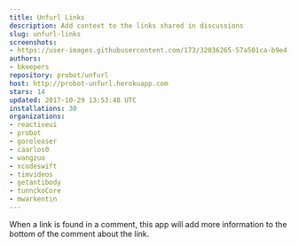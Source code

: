 ```yaml
---
title: Unfurl Links
description: Add context to the links shared in discussions
slug: unfurl-links
screenshots:
- https://user-images.githubusercontent.com/173/32036265-57a501ca-b9e4-11e7-9db3-52374fb7290c.png
authors:
- bkeepers
repository: probot/unfurl
host: http://probot-unfurl.herokuapp.com
stars: 14
updated: 2017-10-29 13:53:48 UTC
installations: 30
organizations:
- reactiveui
- probot
- goreleaser
- caarlos0
- wangzuo
- xcodeswift
- timvideos
- getantibody
- tunnckoCore
- mwarkentin
---
```


When a link is found in a comment, this app will add more information to the bottom of the comment about the link.
